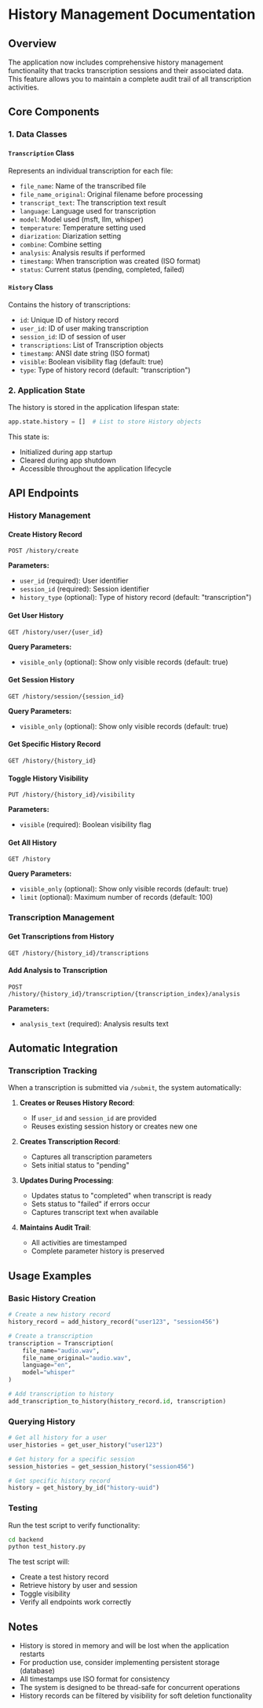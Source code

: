 # History Management Documentation

## Overview

The application now includes comprehensive history management functionality that tracks transcription sessions and their associated data. This feature allows you to maintain a complete audit trail of all transcription activities.

## Core Components

### 1. Data Classes

#### `Transcription` Class
Represents an individual transcription for each file:
- `file_name`: Name of the transcribed file
- `file_name_original`: Original filename before processing
- `transcript_text`: The transcription text result
- `language`: Language used for transcription
- `model`: Model used (msft, llm, whisper)
- `temperature`: Temperature setting used
- `diarization`: Diarization setting
- `combine`: Combine setting
- `analysis`: Analysis results if performed
- `timestamp`: When transcription was created (ISO format)
- `status`: Current status (pending, completed, failed)

#### `History` Class
Contains the history of transcriptions:
- `id`: Unique ID of history record
- `user_id`: ID of user making transcription
- `session_id`: ID of session of user
- `transcriptions`: List of Transcription objects
- `timestamp`: ANSI date string (ISO format)
- `visible`: Boolean visibility flag (default: true)
- `type`: Type of history record (default: "transcription")

### 2. Application State

The history is stored in the application lifespan state:
```python
app.state.history = []  # List to store History objects
```

This state is:
- Initialized during app startup
- Cleared during app shutdown
- Accessible throughout the application lifecycle

## API Endpoints

### History Management

#### Create History Record
```
POST /history/create
```
**Parameters:**
- `user_id` (required): User identifier
- `session_id` (required): Session identifier
- `history_type` (optional): Type of history record (default: "transcription")

#### Get User History
```
GET /history/user/{user_id}
```
**Query Parameters:**
- `visible_only` (optional): Show only visible records (default: true)

#### Get Session History
```
GET /history/session/{session_id}
```
**Query Parameters:**
- `visible_only` (optional): Show only visible records (default: true)

#### Get Specific History Record
```
GET /history/{history_id}
```

#### Toggle History Visibility
```
PUT /history/{history_id}/visibility
```
**Parameters:**
- `visible` (required): Boolean visibility flag

#### Get All History
```
GET /history
```
**Query Parameters:**
- `visible_only` (optional): Show only visible records (default: true)
- `limit` (optional): Maximum number of records (default: 100)

### Transcription Management

#### Get Transcriptions from History
```
GET /history/{history_id}/transcriptions
```

#### Add Analysis to Transcription
```
POST /history/{history_id}/transcription/{transcription_index}/analysis
```
**Parameters:**
- `analysis_text` (required): Analysis results text

## Automatic Integration

### Transcription Tracking

When a transcription is submitted via `/submit`, the system automatically:

1. **Creates or Reuses History Record**: 
   - If `user_id` and `session_id` are provided
   - Reuses existing session history or creates new one

2. **Creates Transcription Record**:
   - Captures all transcription parameters
   - Sets initial status to "pending"

3. **Updates During Processing**:
   - Updates status to "completed" when transcript is ready
   - Sets status to "failed" if errors occur
   - Captures transcript text when available

4. **Maintains Audit Trail**:
   - All activities are timestamped
   - Complete parameter history is preserved

## Usage Examples

### Basic History Creation
```python
# Create a new history record
history_record = add_history_record("user123", "session456")

# Create a transcription
transcription = Transcription(
    file_name="audio.wav",
    file_name_original="audio.wav",
    language="en",
    model="whisper"
)

# Add transcription to history
add_transcription_to_history(history_record.id, transcription)
```

### Querying History
```python
# Get all history for a user
user_histories = get_user_history("user123")

# Get history for a specific session
session_histories = get_session_history("session456")

# Get specific history record
history = get_history_by_id("history-uuid")
```

### Testing

Run the test script to verify functionality:
```bash
cd backend
python test_history.py
```

The test script will:
- Create a test history record
- Retrieve history by user and session
- Toggle visibility
- Verify all endpoints work correctly

## Notes

- History is stored in memory and will be lost when the application restarts
- For production use, consider implementing persistent storage (database)
- All timestamps use ISO format for consistency
- The system is designed to be thread-safe for concurrent operations
- History records can be filtered by visibility for soft deletion functionality

